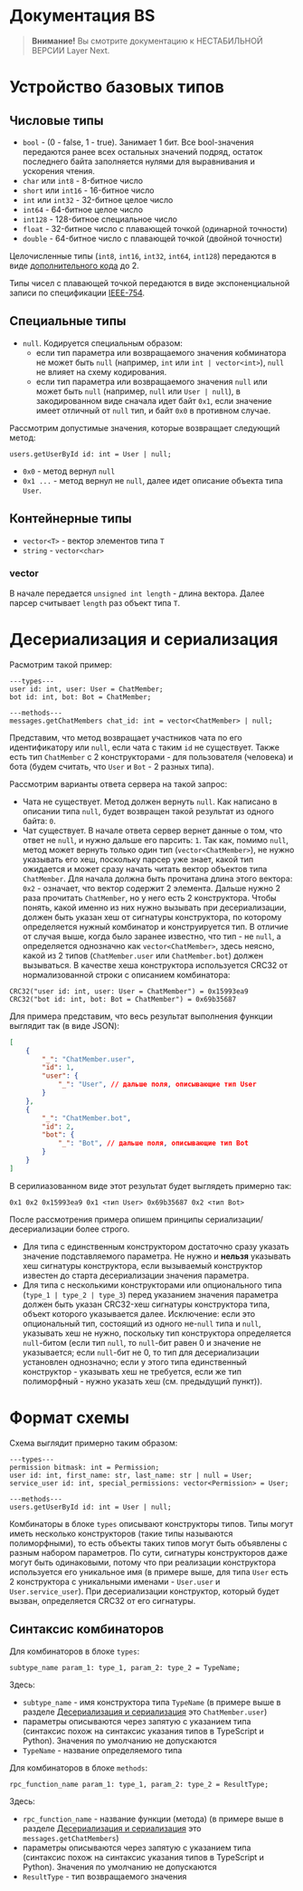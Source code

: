 # Документация BS

> **Внимание!**
> Вы смотрите документацию к НЕСТАБИЛЬНОЙ ВЕРСИИ Layer Next.

# Устройство базовых типов
## Числовые типы
- `bool` - (0 - false, 1 - true). Занимает 1 бит. Все bool-значения передаются ранее всех остальных значений подряд, остаток последнего байта заполняется нулями для выравнивания и ускорения чтения.
- `char` или `int8` - 8-битное число
- `short` или `int16` - 16-битное число
- `int` или `int32` - 32-битное целое число
- `int64` - 64-битное целое число
- `int128` - 128-битное специальное число
- `float` - 32-битное число с плавающей точкой (одинарной точности)
- `double` - 64-битное число с плавающей точкой (двойной точности)

Целочисленные типы (`int8`, `int16`, `int32`, `int64`, `int128`) передаются в виде [дополнительного кода](hhttps://en.wikipedia.org/wiki/Two%27s_complement) до 2.

Типы чисел с плавающей точкой передаются в виде экспоненциальной записи по спецификации [IEEE-754](https://en.wikipedia.org/wiki/IEEE_754).

## Специальные типы
- `null`. Кодируется специальным образом:
    - если тип параметра или возвращаемого значения кобминатора не может быть `null` (например, `int` или `int | vector<int>`), `null` не влияет на схему кодирования.
    - если тип параметра или возвращаемого значения `null` или может быть `null` (например, `null` или `User | null`), в закодированном виде сначала идет байт `0x1`, если значение имеет отличный от `null` тип, и байт `0x0` в противном случае.

Рассмотрим допустимые значения, которые возвращает следующий метод:
```
users.getUserById id: int = User | null;
```
- `0x0` - метод вернул `null`
- `0x1 ...` - метод вернул не `null`, далее идет описание объекта типа `User`.

## Контейнерные типы
- `vector<T>` - вектор элементов типа `T`
- `string` - `vector<char>`

### vector<T>
В начале передается `unsigned int length` - длина вектора. Далее парсер считывает `length` раз объект типа `T`.

# Десериализация и сериализация
Расмотрим такой пример:
```
---types---
user id: int, user: User = ChatMember;
bot id: int, bot: Bot = ChatMember;

---methods---
messages.getChatMembers chat_id: int = vector<ChatMember> | null;
```

Представим, что метод возвращает участников чата по его идентификатору или `null`, если чата с таким `id` не существует. Также есть тип `ChatMember` с 2 конструкторами - для пользователя (человека) и бота (будем считать, что `User` и `Bot` - 2 разных типа).

Рассмотрим варианты ответа сервера на такой запрос:
- Чата не существует. Метод должен вернуть `null`. Как написано в описании типа `null`, будет возвращен такой результат из одного байта: `0`.
- Чат существует. В начале ответа сервер вернет данные о том, что ответ не `null`, и нужно дальше его парсить: `1`. Так как, помимо `null`, метод может вернуть только один тип (`vector<ChatMember>`), не нужно указывать его хеш, поскольку парсер уже знает, какой тип ожидается и может сразу начать читать вектор объектов типа `ChatMember`. Для начала должна быть прочитана длина этого вектора: `0x2` - означает, что вектор содержит 2 элемента. Дальше нужно 2 раза прочитать `ChatMember`, но у него есть 2 конструктора. Чтобы понять, какой именно из них нужно вызывать при десериализации, должен быть указан хеш от сигнатуры конструктора, по которому определяется нужный комбинатор и конструируется тип. В отличие от случая выше, когда было заранее известно, что тип - не `null`, а определяется однозначно как `vector<ChatMember>`, здесь неясно, какой из 2 типов (`ChatMember.user` или `ChatMember.bot`) должен вызываться. В качестве хеша конструктора используется CRC32 от нормализованной строки с описанием комбинатора:
```
CRC32("user id: int, user: User = ChatMember") = 0x15993ea9
CRC32("bot id: int, bot: Bot = ChatMember") = 0x69b35687
```
Для примера представим, что весь результат выполнения функции выглядит так (в виде JSON):
```json
[
    {
        "_": "ChatMember.user",
        "id": 1,
        "user": {
            "_": "User", // дальше поля, описывающие тип User
        }
    },
    {
        "_": "ChatMember.bot",
        "id": 2,
        "bot": {
            "_": "Bot", // дальше поля, описывающие тип Bot
        }
    }
]
```

В серилиазованном виде этот результат будет выглядеть примерно так:
```
0x1 0x2 0x15993ea9 0x1 <тип User> 0x69b35687 0x2 <тип Bot>
```

После рассмотрения примера опишем принципы сериализации/десериализации более строго.
- Для типа с единственным конструктором достаточно сразу указать значение подставляемого параметра. Не нужно и **нельзя** указывать хеш сигнатуры конструктора, если вызываемый конструктор известен до старта десериализации значения параметра.
- Для типа с несколькими конструкторами или опционального типа (`type_1 | type_2 | type_3`) перед указанием значения параметра должен быть указан CRC32-хеш сигнатуры конструктора типа, объект которого указывается далее. Исключение: если это опциональный тип, состоящий из одного не-`null` типа и `null`, указывать хеш не нужно, поскольку тип конструктора определяется `null`-битом (если тип `null`, то `null`-бит равен 0 и значение не указывается; если `null`-бит не 0, то тип для десериализации установлен однозначно; если у этого типа единственный конструктор - указывать хеш не требуется, если же тип полиморфный - нужно указать хеш (см. предыдущий пункт)).


# Формат схемы
Схема выглядит примерно таким образом:
```
---types---
permission bitmask: int = Permission;
user id: int, first_name: str, last_name: str | null = User;
service_user id: int, special_permissions: vector<Permission> = User;

---methods---
users.getUserById id: int = User | null;
```

Комбинаторы в блоке `types` описывают конструкторы типов. Типы могут иметь несколько конструкторов (такие типы называются полиморфными), то есть объекты таких типов могут быть объявлены с разным набором параметров. По сути, сигнатуры конструкторов даже могут быть одинаковыми, потому что при реализации конструктора используется его уникальное имя (в примере выше, для типа `User` есть 2 конструктора с уникальными именами - `User.user` и `User.service_user`). При десериализации конструктор, который будет вызван, определяется CRC32 от его сигнатуры.

## Синтаксис комбинаторов
Для комбинаторов в блоке `types`:
```
subtype_name param_1: type_1, param_2: type_2 = TypeName;
```
Здесь:
- `subtype_name` - имя конструктора типа `TypeName` (в примере выше в разделе [Десериализация и сериализация](#десериализация-и-сериализация) это `ChatMember.user`)
- параметры описываются через запятую с указанием типа (синтаксис похож на синтаксис указания типов в TypeScript и Python). Значения по умолчанию не допускаются
- `TypeName` - название определяемого типа


Для комбинаторов в блоке `methods`:
```
rpc_function_name param_1: type_1, param_2: type_2 = ResultType;
```

Здесь:
- `rpc_function_name` - название функции (метода) (в примере выше в разделе [Десериализация и сериализация](#десериализация-и-сериализация) это `messages.getChatMembers`)
- параметры описываются через запятую с указанием типа (синтаксис похож на синтаксис указания типов в TypeScript и Python). Значения по умолчанию не допускаются
- `ResultType` - тип возвращаемого значения
